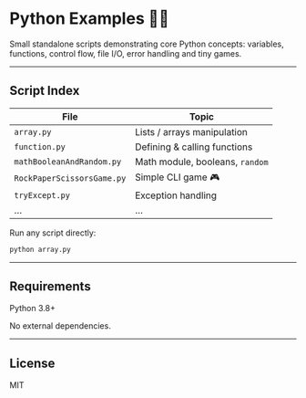 # Python Examples 🐍✨

Small standalone scripts demonstrating core Python concepts: variables, functions, control flow, file I/O, error handling and tiny games.

---

## Script Index

| File | Topic |
|------|-------|
| `array.py` | Lists / arrays manipulation |
| `function.py` | Defining & calling functions |
| `mathBooleanAndRandom.py` | Math module, booleans, `random` |
| `RockPaperScissorsGame.py` | Simple CLI game 🎮 |
| `tryExcept.py` | Exception handling |
| … | … |

Run any script directly:
```bash
python array.py
```

---

## Requirements

Python 3.8+

No external dependencies.

---

## License

MIT
